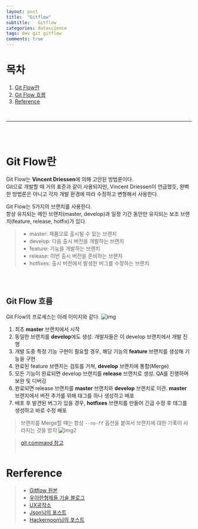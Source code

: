 ```yaml
---
layout: post
title:  "Gitflow"
subtitle:   Gitflow
categories: datascience
tags: dev git gitflow 
comments: true
---
```


# 목차
1. [Git Flow란](#git-flow란)
2. [Git Flow 흐름](#git-flow-흐름)
3. [Reference](#reference)

<br>

---

<br><br>


# Git Flow란
Git Flow는 **Vincent Driessen**에 의해 고안된 방법론이다. <br> Git으로 개발할 때 거의 표준과 같이 사용되지만, Vincent Driessen이 언급했듯, 완벽한 방법론은 아니고 각자 개발 환경에 따라 수정하고 변형해서 사용한다.


Git Flow는 5가지의 브랜치를 사용한다. <BR>
항상 유지되는 메인 브랜치(master, develop)과 일정 기간 동안만 유지되는 보조 브랜치(feature, release, hotfix)가 있다.
> - master: 제품으로 출시될 수 있는 브랜치
> - develop: 다음 출시 버전을 개발하는 브랜치
> - feature: 기능을 개발하는 브랜치
> - release: 이번 출시 버전을 준비하는 브랜치
> - hotfixes: 출시 버전에서 발생한 버그를 수정하는 브랜치

<br><br>

## Git Flow 흐름
Git Flow의 프로세스는 아래 이미지와 같다.
![img](https://drive.google.com/uc?id=1UbfqgDi3dBkBxIgZLiM9BCgY9fA89PHb)


1. 최초 **master** 브랜치에서 시작
2. 동일한 브랜치를 **develop**에도 생성. 개발자들은 이 develop 브랜치에서 개발 진행
3. 개발 도중 특정 기능 구현이 필요할 경우, 해당 기능의 **feature** 브랜치를 생성해 기능을 구현
4. 완료된 feature 브랜치는 검토를 거쳐, **develop** 브랜치에 통합(Merge)
5. 모든 기능이 완료되면 develop 브랜치를 **release** 브랜치로 생성. QA를 진행하며 보완 및 디버깅
6. 완료되면 release 브랜치를 **master** 브랜치와 **develop** 브랜치로 이관. **master** 브랜치에서 버전 추가를 위해 태그를 하나 생성하고 배포
7. 배포 후 발견된 버그가 있을 경우, **hotfixes** 브랜치를 만들어 긴급 수정 후 태그를 생성하고 바로 수정 배포

> 브랜치를 Merge할 때는 항상 `--no-ff` 옵션을 붙여서 브랜치에 대한 기록이 사라지는 것을 방지
> ![img2](https://drive.google.com/uc?id=1y_iAEPDwBtiLLB5ROVIZ4o2zJZrvQHi_)

> [git command 참고](https://cslee94.github.io/datascience/2021/10/13/dev-git/)
<br><br>

# Rerference

>   - [Gitflow 원본](https://nvie.com/posts/a-successful-git-branching-model/)
>   - [우아한형제들 기술 블로그](https://techblog.woowahan.com/2553/)
>   - [UX공작소](https://ux.stories.pe.kr/183)
>   - [Json님의 포스트](https://blog.gangnamunni.com/post/understanding_git_flow/)
>   - [Hackernoon님의 포스트](https://hackernoon.com/gitflow-is-a-poor-branching-model-hack-d46567a156e7)

